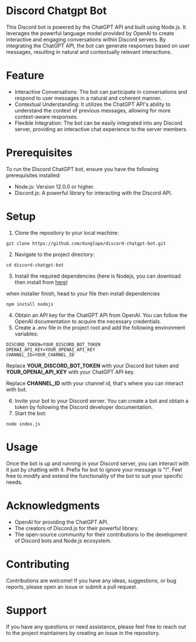 # Discord Chatgpt Bot
This Discord bot is powered by the ChatGPT API and built using Node.js. It leverages the powerful language model provided by OpenAI to create interactive and engaging conversations within Discord servers. By integrating the ChatGPT API, the bot can generate responses based on user messages, resulting in natural and contextually relevant interactions.
# Feature
  - Interactive Conversations: The bot can participate in conversations and respond to user messages in a natural and coherent manner.
  - Contextual Understanding: It utilizes the ChatGPT API's ability to understand the context of previous messages, allowing for more context-aware responses.
  - Flexible Integration: The bot can be easily integrated into any Discord server, providing an interactive chat experience to the server members.
# Prerequisites
To run the Discord ChatGPT bot, ensure you have the following prerequisites installed:
  - Node.js: Version 12.0.0 or higher.
  - Discord.js: A powerful library for interacting with the Discord API.
# Setup
1. Clone the repository to your local machine:
```shell
git clone https://github.com/dunglope/discord-chatgpt-bot.git
```
2. Navigate to the project directory:
```shel
cd discord-chatgpt-bot
```
3. Install the required dependencies (here is Nodejs, you can download then install from [here](https://nodejs.org/en/download))

when installer finish, head to your file then install dependencies
```shell
npm install nodejs
```
4. Obtain an API key for the ChatGPT API from OpenAI. You can follow the OpenAI documentation to acquire the necessary credentials.
5. Create a .env file in the project root and add the following environment variables:
```plaintext
DISCORD_TOKEN=YOUR_DISCORD_BOT_TOKEN
OPENAI_API_KEY=YOUR_OPENAI_API_KEY
CHANNEL_ID=YOUR_CHANNEL_ID
```
Replace **YOUR_DISCORD_BOT_TOKEN** with your Discord bot token and **YOUR_OPENAI_API_KEY** with your ChatGPT API key.

Replace **CHANNEL_ID** with your channel id, that's where you can interact with bot.

6. Invite your bot to your Discord server. You can create a bot and obtain a token by following the Discord developer documentation.
7. Start the bot:
```shell
node index.js
```
# Usage
Once the bot is up and running in your Discord server, you can interact with it just by chatting with it. Prefix for bot to ignore your message is "!". Feel free to modify and extend the functionality of the bot to suit your specific needs.
# Acknowledgments
  - OpenAI for providing the ChatGPT API.
  - The creators of Discord.js for their powerful library.
  - The open-source community for their contributions to the development of Discord bots and Node.js ecosystem.
# Contributing
Contributions are welcome! If you have any ideas, suggestions, or bug reports, please open an issue or submit a pull request.
# Support
If you have any questions or need assistance, please feel free to reach out to the project maintainers by creating an issue in the repository.
